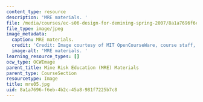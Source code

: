 ```yaml
---
content_type: resource
description: 'MRE materials. '
file: /media/courses/ec-s06-design-for-demining-spring-2007/8a1a7696f6eb4b2c45a8981f7225b7c8_mre05.jpg
file_type: image/jpeg
image_metadata:
  caption: MRE materials.
  credit: 'Credit: Image courtesy of MIT OpenCourseWare, course staff, and students.'
  image-alt: 'MRE materials. '
learning_resource_types: []
ocw_type: OCWImage
parent_title: Mine Risk Education (MRE) Materials
parent_type: CourseSection
resourcetype: Image
title: mre05.jpg
uid: 8a1a7696-f6eb-4b2c-45a8-981f7225b7c8
---
```

